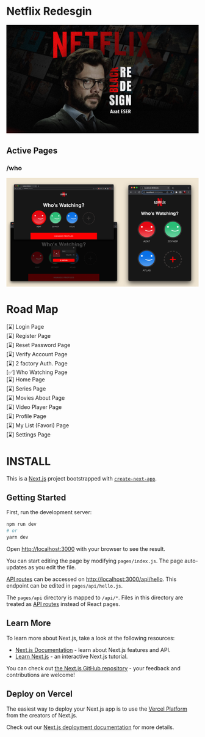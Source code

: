 # Netflix Redesgin

![image](./readme_files/main.png)

## Active Pages

### /who
![image](./readme_files/who_page.png)

# Road Map

[⌛] Login Page <br />
[⌛] Register Page <br />
[⌛] Reset Password Page <br />
[⌛] Verify Account Page <br />
[⌛] 2 factory Auth. Page <br />
[✅] Who Watching Page <br />
[⌛] Home Page <br />
[⌛] Series Page <br />
[⌛] Movies About Page <br />
[⌛] Video Player Page <br />
[⌛] Profile Page <br />
[⌛] My List (Favori) Page <br />
[⌛] Settings Page



# INSTALL

This is a [Next.js](https://nextjs.org/) project bootstrapped with [`create-next-app`](https://github.com/vercel/next.js/tree/canary/packages/create-next-app).

## Getting Started

First, run the development server:

```bash
npm run dev
# or
yarn dev
```

Open [http://localhost:3000](http://localhost:3000) with your browser to see the result.

You can start editing the page by modifying `pages/index.js`. The page auto-updates as you edit the file.

[API routes](https://nextjs.org/docs/api-routes/introduction) can be accessed on [http://localhost:3000/api/hello](http://localhost:3000/api/hello). This endpoint can be edited in `pages/api/hello.js`.

The `pages/api` directory is mapped to `/api/*`. Files in this directory are treated as [API routes](https://nextjs.org/docs/api-routes/introduction) instead of React pages.

## Learn More

To learn more about Next.js, take a look at the following resources:

- [Next.js Documentation](https://nextjs.org/docs) - learn about Next.js features and API.
- [Learn Next.js](https://nextjs.org/learn) - an interactive Next.js tutorial.

You can check out [the Next.js GitHub repository](https://github.com/vercel/next.js/) - your feedback and contributions are welcome!

## Deploy on Vercel

The easiest way to deploy your Next.js app is to use the [Vercel Platform](https://vercel.com/new?utm_medium=default-template&filter=next.js&utm_source=create-next-app&utm_campaign=create-next-app-readme) from the creators of Next.js.

Check out our [Next.js deployment documentation](https://nextjs.org/docs/deployment) for more details.
